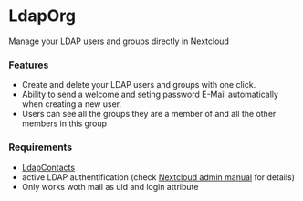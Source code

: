 # LdapOrg
Manage your LDAP users and groups directly in Nextcloud

### Features
  * Create and delete your LDAP users and groups with one click.
  * Ability to send a welcome and seting password E-Mail automatically when creating a new user.
  * Users can see all the groups they are a member of and all the other members in this group

### Requirements
  * [LdapContacts](https://github.com/KircheNeuenburg/LdapContacts)
  * active LDAP authentification (check [Nextcloud admin manual](https://docs.nextcloud.com/server/11/admin_manual/configuration_user/user_auth_ldap.html) for details)
  * Only works woth mail as uid and login attribute
